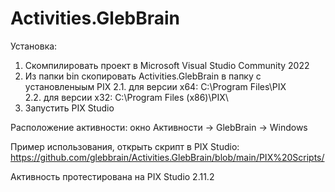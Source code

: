 # Activities.GlebBrain

Установка:
1. Скомпилировать проект в Microsoft Visual Studio Community 2022
2. Из папки bin скопировать Activities.GlebBrain в папку с установленыым PIX 
    2.1. для версии x64: C:\Program Files\PIX\
    2.2. для версии x32: C:\Program Files (x86)\PIX\
3. Запустить PIX Studio

Расположение активности: окно Активности -> GlebBrain -> Windows

Пример использования, открыть скрипт в PIX Studio:
https://github.com/glebbrain/Activities.GlebBrain/blob/main/PIX%20Scripts/

Активность протестирована на PIX Studio 2.11.2
